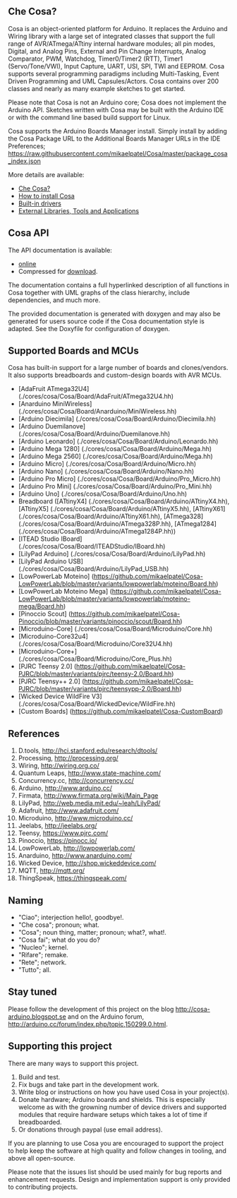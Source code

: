 Che Cosa?
---------

Cosa is an object-oriented platform for Arduino. It replaces the Arduino
and Wiring library with a large set of integrated classes that support
the full range of AVR/ATmega/ATtiny internal hardware modules; all pin
modes, Digital, and Analog Pins, External and Pin Change Interrupts,
Analog Comparator, PWM, Watchdog, Timer0/Timer2 (RTT), Timer1
(Servo/Tone/VWI), Input Capture, UART, USI, SPI, TWI and EEPROM. Cosa
supports several programming paradigms including Multi-Tasking, Event
Driven Programming and UML Capsules/Actors. Cosa contains over 200
classes and nearly as many example sketches to get started.

Please note that Cosa is not an Arduino core; Cosa does not implement
the Arduino API. Sketches written with Cosa may be built with the
Arduino IDE or with the command line based build support for Linux.

Cosa supports the Arduino Boards Manager install. Simply install by
adding the Cosa Package URL to the Additional Boards Manager URLs in
the IDE Preferences; https://raw.githubusercontent.com/mikaelpatel/Cosa/master/package_cosa_index.json


More details are available:

* [Che Cosa?](./doc/01-cosa.md)
* [How to install Cosa](./doc/02-install.md)
* [Built-in drivers](./doc/04-drivers.md)
* [External Libraries, Tools and Applications](./doc/05-libraries.md)

Cosa API
--------

The API documentation is available:

* [online](http://dl.dropbox.com/u/993383/Cosa/doc/html/index.html)
* Compressed for [download](http://dl.dropbox.com/u/993383/Cosa/doc.zip).

The documentation contains a full hyperlinked description of all functions
in Cosa together with UML graphs of the class hierarchy, include dependencies,
and much more.

The provided documentation is generated with doxygen and may also be
generated for users source code if the Cosa documentation style is
adapted. See the Doxyfile for configuration of doxygen.

Supported Boards and MCUs
-------------------------

Cosa has built-in support for a large number of boards and
clones/vendors. It also supports breadboards and custom-design
boards with AVR MCUs.

* [AdaFruit ATmega32U4] (./cores/cosa/Cosa/Board/AdaFruit/ATmega32U4.hh)
* [Anarduino MiniWireless] (./cores/cosa/Cosa/Board/Anarduino/MiniWireless.hh)
* [Arduino Diecimila] (./cores/cosa/Cosa/Board/Arduino/Diecimila.hh)
* [Arduino Duemilanove] (./cores/cosa/Cosa/Board/Arduino/Duemilanove.hh)
* [Arduino Leonardo] (./cores/cosa/Cosa/Board/Arduino/Leonardo.hh)
* [Arduino Mega 1280] (./cores/cosa/Cosa/Board/Arduino/Mega.hh)
* [Arduino Mega 2560] (./cores/cosa/Cosa/Board/Arduino/Mega.hh)
* [Arduino Micro] (./cores/cosa/Cosa/Board/Arduino/Micro.hh)
* [Arduino Nano] (./cores/cosa/Cosa/Board/Arduino/Nano.hh)
* [Arduino Pro Micro] (./cores/cosa/Cosa/Board/Arduino/Pro_Micro.hh)
* [Arduino Pro Mini] (./cores/cosa/Cosa/Board/Arduino/Pro_Mini.hh)
* [Arduino Uno] (./cores/cosa/Cosa/Board/Arduino/Uno.hh)
* Breadboard ([ATtinyX4] (./cores/cosa/Cosa/Board/Arduino/ATtinyX4.hh), [ATtinyX5] (./cores/cosa/Cosa/Board/Arduino/ATtinyX5.hh), [ATtinyX61] (./cores/cosa/Cosa/Board/Arduino/ATtinyX61.hh), [ATmega328] (./cores/cosa/Cosa/Board/Arduino/ATmega328P.hh), [ATmega1284] (./cores/cosa/Cosa/Board/Arduino/ATmega1284P.hh))
* [ITEAD Studio IBoard] (./cores/cosa/Cosa/Board/ITEADStudio/IBoard.hh)
* [LilyPad Arduino] (./cores/cosa/Cosa/Board/Arduino/LilyPad.hh)
* [LilyPad Arduino USB] (./cores/cosa/Cosa/Board/Arduino/LilyPad_USB.hh)
* [LowPowerLab Moteino] (https://github.com/mikaelpatel/Cosa-LowPowerLab/blob/master/variants/lowpowerlab/moteino/Board.hh)
* [LowPowerLab Moteino Mega] (https://github.com/mikaelpatel/Cosa-LowPowerLab/blob/master/variants/lowpowerlab/moteino-mega/Board.hh)
* [Pinoccio Scout] (https://github.com/mikaelpatel/Cosa-Pinoccio/blob/master/variants/pinoccio/scout/Board.hh)
* [Microduino-Core] (./cores/cosa/Cosa/Board/Microduino/Core.hh)
* [Microduino-Core32u4] (./cores/cosa/Cosa/Board/Microduino/Core32U4.hh)
* [Microduino-Core+] (./cores/cosa/Cosa/Board/Microduino/Core_Plus.hh)
* [PJRC Teensy 2.0] (https://github.com/mikaelpatel/Cosa-PJRC/blob/master/variants/pjrc/teensy-2.0/Board.hh)
* [PJRC Teensy++ 2.0] (https://github.com/mikaelpatel/Cosa-PJRC/blob/master/variants/pjrc/teensypp-2.0/Board.hh)
* [Wicked Device WildFire V3] (./cores/cosa/Cosa/Board/WickedDevice/WildFire.hh)
* [Custom Boards] (https://github.com/mikaelpatel/Cosa-CustomBoard)

References
----------

1. D.tools, http://hci.stanford.edu/research/dtools/
2. Processing, http://processing.org/
3. Wiring, http://wiring.org.co/
4. Quantum Leaps, http://www.state-machine.com/
5. Concurrency.cc, http://concurrency.cc/
6. Arduino, http://www.arduino.cc/
7. Firmata, http://www.firmata.org/wiki/Main_Page
8. LilyPad, http://web.media.mit.edu/~leah/LilyPad/
9. Adafruit, http://www.adafruit.com/
10. Microduino, http://www.microduino.cc/
11. Jeelabs, http://jeelabs.org/
12. Teensy, https://www.pjrc.com/
13. Pinoccio, https://pinocc.io/
14. LowPowerLab, http://lowpowerlab.com/
15. Anarduino, http://www.anarduino.com/
16. Wicked Device, http://shop.wickeddevice.com/
17. MQTT, http://mqtt.org/
18. ThingSpeak, https://thingspeak.com/

Naming
------

* "Ciao"; interjection hello!, goodbye!.
* "Che cosa"; pronoun; what.
* "Cosa"; noun thing, matter; pronoun; what?, what!.
* "Cosa fai"; what do you do?
* "Nucleo"; kernel.
* "Rifare"; remake.
* "Rete"; network.
* "Tutto"; all.

Stay tuned
----------

Please follow the development of this project on the blog
http://cosa-arduino.blogspot.se and on the Arduino forum,
http://arduino.cc/forum/index.php/topic,150299.0.html.

Supporting this project
-----------------------

There are many ways to support this project.

1. Build and test.
2. Fix bugs and take part in the development work.
3. Write blog or instructions on how you have used Cosa in your
project(s).
4. Donate hardware; Arduino boards and shields. This is especially
welcome as with the growning number of device drivers and supported
modules that require hardware setups which takes a lot of time if
breadboarded.
5. Or donations through paypal (use email address).

If you are planning to use Cosa you are encouraged to support the
project to help keep the software at high quality and follow
changes in tooling, and above all open-source.

Please note that the issues list should be used mainly for bug reports
and enhancement requests. Design and implementation support is only
provided to contributing projects.

